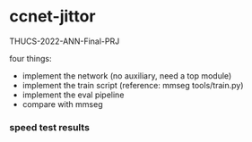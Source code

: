 # ccnet-jittor
THUCS-2022-ANN-Final-PRJ

four things:
- implement the network (no auxiliary, need a top module)
- implement the train script (reference: mmseg tools/train.py)
- implement the eval pipeline
- compare with mmseg

### speed test results
